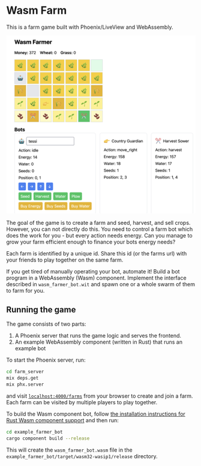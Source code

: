 # Wasm Farm

This is a farm game built with Phoenix/LiveView and WebAssembly.

<img src="https://github.com/tessi/wasm-farm/blob/main/wasm_farm.png?raw=true" alt="Wasm Farm Screenshot" width="600"/>

The goal of the game is to create a farm and seed, harvest, and sell crops.
However, you can not directly do this. You need to control a farm bot which
does the work for you - but every action needs energy. Can you manage to
grow your farm efficient enough to finance your bots energy needs?

Each farm is identified by a unique id. Share this id (or the farms url) with your friends to play together on the same farm.

If you get tired of manually operating your bot, automate it!
Build a bot program in a WebAssembly (Wasm) component. Implement the
interface described in `wasm_farmer_bot.wit` and spawn one or a whole
swarm of them to farm for you.

## Running the game

The game consists of two parts:

1. A Phoenix server that runs the game logic and serves the frontend.
2. An example WebAssembly component (written in Rust) that runs an example bot

To start the Phoenix server, run:

```bash
cd farm_server
mix deps.get
mix phx.server
```

and visit [`localhost:4000/farms`](http://localhost:4000/farms) from your browser to create and join a farm. Each farm can be visited by multiple players to play together.

To build the Wasm component bot, follow [the installation instructions for Rust Wasm component support](https://component-model.bytecodealliance.org/language-support/rust.html) and then run:

```bash
cd example_farmer_bot
cargo component build --release
```

This will create the `wasm_farmer_bot.wasm` file in the `example_farmer_bot/target/wasm32-wasip1/release` directory.











